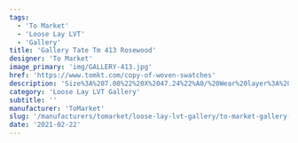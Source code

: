 ```yaml
---
tags:
  - 'To Market'
  - 'Loose Lay LVT'
  - 'Gallery'
title: 'Gallery Tate Tm 413 Rosewood'
designer: 'To Market'
image_primary: 'img/GALLERY-413.jpg'
href: 'https://www.tomkt.com/copy-of-woven-swatches'
description: 'Size%3A%207.08%22%20X%2047.24%22%A0/%20Wear%20layer%3A%20.5mm%20%2820mil%29%A0/%20Edge%3A%20Square%A0/%20Thickness%3A%205.0mm%20/%20Sq.ft/Ctn%3A%2023.25%A0/%20Installation%3A%20Glue%20Down'
category: 'Loose Lay LVT Gallery'
subtitle: ''
manufacturer: 'ToMarket'
slug: '/manufacturers/tomarket/loose-lay-lvt-gallery/to-market-gallery-tate-tm-413-rosewood'
date: '2021-02-22'
---
```

